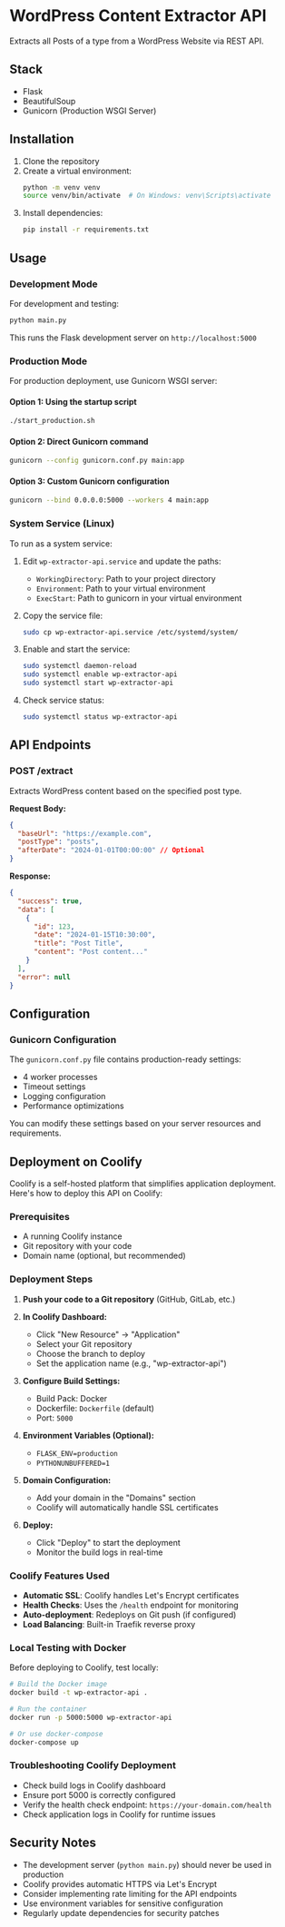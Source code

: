 # WordPress Content Extractor API

Extracts all Posts of a type from a WordPress Website via REST API.

## Stack

- Flask
- BeautifulSoup
- Gunicorn (Production WSGI Server)

## Installation

1. Clone the repository
2. Create a virtual environment:
   ```bash
   python -m venv venv
   source venv/bin/activate  # On Windows: venv\Scripts\activate
   ```
3. Install dependencies:
   ```bash
   pip install -r requirements.txt
   ```

## Usage

### Development Mode

For development and testing:

```bash
python main.py
```

This runs the Flask development server on `http://localhost:5000`

### Production Mode

For production deployment, use Gunicorn WSGI server:

#### Option 1: Using the startup script

```bash
./start_production.sh
```

#### Option 2: Direct Gunicorn command

```bash
gunicorn --config gunicorn.conf.py main:app
```

#### Option 3: Custom Gunicorn configuration

```bash
gunicorn --bind 0.0.0.0:5000 --workers 4 main:app
```

### System Service (Linux)

To run as a system service:

1. Edit `wp-extractor-api.service` and update the paths:

   - `WorkingDirectory`: Path to your project directory
   - `Environment`: Path to your virtual environment
   - `ExecStart`: Path to gunicorn in your virtual environment

2. Copy the service file:

   ```bash
   sudo cp wp-extractor-api.service /etc/systemd/system/
   ```

3. Enable and start the service:

   ```bash
   sudo systemctl daemon-reload
   sudo systemctl enable wp-extractor-api
   sudo systemctl start wp-extractor-api
   ```

4. Check service status:
   ```bash
   sudo systemctl status wp-extractor-api
   ```

## API Endpoints

### POST /extract

Extracts WordPress content based on the specified post type.

**Request Body:**

```json
{
  "baseUrl": "https://example.com",
  "postType": "posts",
  "afterDate": "2024-01-01T00:00:00" // Optional
}
```

**Response:**

```json
{
  "success": true,
  "data": [
    {
      "id": 123,
      "date": "2024-01-15T10:30:00",
      "title": "Post Title",
      "content": "Post content..."
    }
  ],
  "error": null
}
```

## Configuration

### Gunicorn Configuration

The `gunicorn.conf.py` file contains production-ready settings:

- 4 worker processes
- Timeout settings
- Logging configuration
- Performance optimizations

You can modify these settings based on your server resources and requirements.

## Deployment on Coolify

Coolify is a self-hosted platform that simplifies application deployment. Here's how to deploy this API on Coolify:

### Prerequisites

- A running Coolify instance
- Git repository with your code
- Domain name (optional, but recommended)

### Deployment Steps

1. **Push your code to a Git repository** (GitHub, GitLab, etc.)

2. **In Coolify Dashboard:**

   - Click "New Resource" → "Application"
   - Select your Git repository
   - Choose the branch to deploy
   - Set the application name (e.g., "wp-extractor-api")

3. **Configure Build Settings:**

   - Build Pack: Docker
   - Dockerfile: `Dockerfile` (default)
   - Port: `5000`

4. **Environment Variables (Optional):**

   - `FLASK_ENV=production`
   - `PYTHONUNBUFFERED=1`

5. **Domain Configuration:**

   - Add your domain in the "Domains" section
   - Coolify will automatically handle SSL certificates

6. **Deploy:**
   - Click "Deploy" to start the deployment
   - Monitor the build logs in real-time

### Coolify Features Used

- **Automatic SSL**: Coolify handles Let's Encrypt certificates
- **Health Checks**: Uses the `/health` endpoint for monitoring
- **Auto-deployment**: Redeploys on Git push (if configured)
- **Load Balancing**: Built-in Traefik reverse proxy

### Local Testing with Docker

Before deploying to Coolify, test locally:

```bash
# Build the Docker image
docker build -t wp-extractor-api .

# Run the container
docker run -p 5000:5000 wp-extractor-api

# Or use docker-compose
docker-compose up
```

### Troubleshooting Coolify Deployment

- Check build logs in Coolify dashboard
- Ensure port 5000 is correctly configured
- Verify the health check endpoint: `https://your-domain.com/health`
- Check application logs in Coolify for runtime issues

## Security Notes

- The development server (`python main.py`) should never be used in production
- Coolify provides automatic HTTPS via Let's Encrypt
- Consider implementing rate limiting for the API endpoints
- Use environment variables for sensitive configuration
- Regularly update dependencies for security patches
